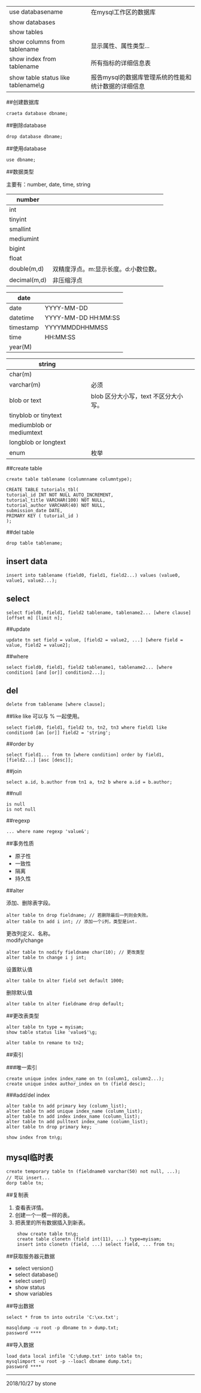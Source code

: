 |||
|-|-|
|use databasename|在mysql工作区的数据库|
|show databases||
|show tables||
|show columns from tablename|显示属性、属性类型...|
|show index from tablename|所有指标的详细信息表|
|show table status like tablename\g|报告mysql的数据库管理系统的性能和统计数据的详细信息|  

##创建数据库

    craeta database dbname;

##删除database

    drop database dbname;

##使用database

    use dbname;

##数据类型

主要有：number, date, time, string  

|number||
|-|-|
|int||
|tinyint||
|smallint||
|mediumint||
|bigint||
|float||
|double(m,d)|双精度浮点。m:显示长度。d:小数位数。|
|decimal(m,d)|非压缩浮点|

|date||
|-|-|
|date|YYYY-MM-DD|
|datetime|YYYY-MM-DD HH:MM:SS|
|timestamp|YYYYMMDDHHMMSS|
|time|HH:MM:SS|
|year(M)||  

|string||
|-|-|
|char(m)||
|varchar(m)|必须|
|blob or text|blob 区分大小写，text 不区分大小写。|
|tinyblob or tinytext||
|mediumblob or mediumtext||
|longblob or longtext||
|enum|枚举|  

##create table

    create table tablename (columnname columntype);

    CREATE TABLE tutorials_tbl(
    tutorial_id INT NOT NULL AUTO_INCREMENT,
    tutorial_title VARCHAR(100) NOT NULL,
    tutorial_author VARCHAR(40) NOT NULL,
    submission_date DATE,
    PRIMARY KEY ( tutorial_id )
    );

##del table

    drop table tablename;

## insert data

    insert into tablename (field0, field1, field2...) values (value0, value1, value2...);

## select

    select field0, field1, field2 tablename, tablename2... [where clause] [offset m] [limit n];

##update

    update tn set field = value, [field2 = value2, ...] [where field = value, field2 = value2];

##where

    select field0, field1, field2 tablename1, tablename2... [where condition1 [and [or]] condition2...];

## del

    delete from tablename [where clause];

##like
like 可以与 % 一起使用。  

    select field0, field1, field2 tn, tn2, tn3 where field1 like condition0 [an [or]] field2 = 'string';

##order by

    select field1... from tn [where condition] order by field1, [field2...] [asc [desc]];

##join

    select a.id, b.author from tn1 a, tn2 b where a.id = b.author;

##null

    is null
    is not null

##regexp

    ... where name regexp 'value&';

##事务性质  

- 原子性  
- 一致性  
- 隔离  
- 持久性  

##alter

添加、删除表字段。  

    alter table tn drop fieldname; // 若删除最后一列则会失败。
    alter table tn add i int; // 添加一个i列，类型是int.

更改列定义、名称。  
modify/change

    alter table tn nodify fieldname char(10); // 更改类型
    alter table tn change i j int;

设置默认值  

    alter table tn alter field set default 1000;

删除默认值  

    alter table tn alter fieldname drop default;

##更改表类型

    alter table tn type = myisam;
    show table status like 'value$'\g;

    alter table tn remane to tn2;

##索引

###唯一索引

    create unique index index_name on tn (column1, column2...);
    create unique index author_index on tn (field desc);

###add/del index

    alter table tn add primary key (column_list);
    alter table tn add unique index_name (column_list);
    alter table tn add index index_name (column_list);
    alter table tn add pulltext index_name (column_list);
    alter table tn drop primary key;

    show index from tn\g;

## mysql临时表

    create temporary table tn (fieldname0 varchar(50) not null, ...);
    // 可以 insert...
    dorp table tn;

##复制表

1. 查看表详情。  
2. 创建一个一模一样的表。  
3. 把表里的所有数据插入到新表。  

```
    show create table tn\g;
    create table clonetn (field int(11), ...) type=myisam;
    insert into clonetn (field, ...) select field, ... from tn;
```

##获取服务器元数据  

- select version()  
- select database()  
- select user()  
- show status  
- show variables  

##导出数据  

    select * from tn into outrile 'C:\xx.txt';

    masqldump -u root -p dbname tn > dump.txt;
    password ****

##导入数据

    load data local infile 'C:\dump.txt' into table tn;
    mysqlimport -u root -p --loacl dbname dump.txt;
    password ****

---
2018/10/27 by stone
